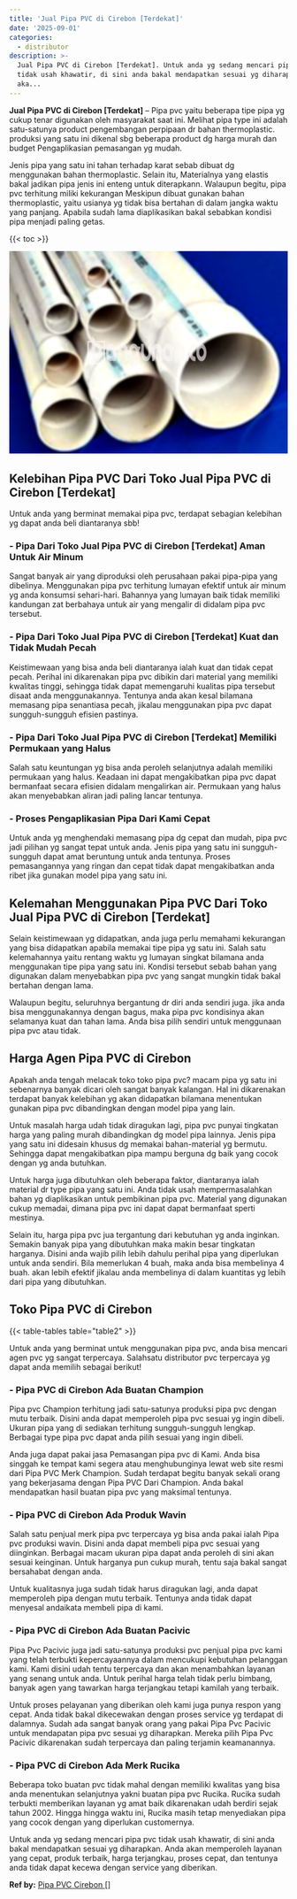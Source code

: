 ```yaml
---
title: 'Jual Pipa PVC di Cirebon [Terdekat]'
date: '2025-09-01'
categories:
  - distributor
description: >-
  Jual Pipa PVC di Cirebon [Terdekat]. Untuk anda yg sedang mencari pipa pvc
  tidak usah khawatir, di sini anda bakal mendapatkan sesuai yg diharapkan. Anda
  aka...
---
```


**Jual Pipa PVC di Cirebon \[Terdekat\]** – Pipa pvc yaitu beberapa tipe pipa yg cukup tenar digunakan oleh masyarakat saat ini. Melihat pipa type ini adalah satu-satunya product pengembangan perpipaan dr bahan thermoplastic. produksi yang satu ini dikenal sbg beberapa product dg harga murah dan budget Pengaplikasian pemasangan yg mudah.

Jenis pipa yang satu ini tahan terhadap karat sebab dibuat dg menggunakan bahan thermoplastic. Selain itu, Materialnya yang elastis bakal jadikan pipa jenis ini enteng untuk diterapkann. Walaupun begitu, pipa pvc terhitung miliki kekurangan Meskipun dibuat gunakan bahan thermoplastic, yaitu usianya yg tidak bisa bertahan di dalam jangka waktu yang panjang. Apabila sudah lama diaplikasikan bakal sebabkan kondisi pipa menjadi paling getas.

{{< toc >}}

![Jual Pipa PVC di Cirebon [Terdekat]](/images/jaul-pipa-pvc-13.png)

## Kelebihan Pipa PVC Dari Toko Jual Pipa PVC di Cirebon \[Terdekat\]

Untuk anda yang berminat memakai pipa pvc, terdapat sebagian kelebihan yg dapat anda beli diantaranya sbb!

### \- Pipa Dari Toko Jual Pipa PVC di Cirebon \[Terdekat\] Aman Untuk Air Minum

Sangat banyak air yang diproduksi oleh perusahaan pakai pipa-pipa yang dibelinya. Menggunakan pipa pvc terhitung lumayan efektif untuk air minum yg anda konsumsi sehari-hari. Bahannya yang lumayan baik tidak memiliki kandungan zat berbahaya untuk air yang mengalir di didalam pipa pvc tersebut.

### \- Pipa Dari Toko Jual Pipa PVC di Cirebon \[Terdekat\] Kuat dan Tidak Mudah Pecah

Keistimewaan yang bisa anda beli diantaranya ialah kuat dan tidak cepat pecah. Perihal ini dikarenakan pipa pvc dibikin dari material yang memiliki kwalitas tinggi, sehingga tidak dapat memengaruhi kualitas pipa tersebut disaat anda menggunakannya. Tentunya anda akan kesal bilamana memasang pipa senantiasa pecah, jikalau menggunakan pipa pvc dapat sungguh-sungguh efisien pastinya.

### \- Pipa Dari Toko Jual Pipa PVC di Cirebon \[Terdekat\] Memiliki Permukaan yang Halus

Salah satu keuntungan yg bisa anda peroleh selanjutnya adalah memiliki permukaan yang halus. Keadaan ini dapat mengakibatkan pipa pvc dapat bermanfaat secara efisien didalam mengalirkan air. Permukaan yang halus akan menyebabkan aliran jadi paling lancar tentunya.

### \- Proses Pengaplikasian Pipa Dari Kami Cepat

Untuk anda yg menghendaki memasang pipa dg cepat dan mudah, pipa pvc jadi pilihan yg sangat tepat untuk anda. Jenis pipa yang satu ini sungguh-sungguh dapat amat beruntung untuk anda tentunya. Proses pemasangannya yang ringan dan cepat tidak dapat mengakibatkan anda ribet jika gunakan model pipa yang satu ini.

## Kelemahan Menggunakan Pipa PVC Dari Toko Jual Pipa PVC di Cirebon \[Terdekat\]

Selain keistimewaan yg didapatkan, anda juga perlu memahami kekurangan yang bisa didapatkan apabila memakai tipe pipa yg satu ini. Salah satu kelemahannya yaitu rentang waktu yg lumayan singkat bilamana anda menggunakan tipe pipa yang satu ini. Kondisi tersebut sebab bahan yang digunakan dalam menyebabkan pipa pvc yang sangat mungkin tidak bakal bertahan dengan lama.

Walaupun begitu, seluruhnya bergantung dr diri anda sendiri juga. jika anda bisa menggunakannya dengan bagus, maka pipa pvc kondisinya akan selamanya kuat dan tahan lama. Anda bisa pilih sendiri untuk menggunaan pipa pvc atau tidak.

## Harga Agen Pipa PVC di Cirebon

Apakah anda tengah melacak toko toko pipa pvc? macam pipa yg satu ini sebenarnya banyak dicari oleh sangat banyak kalangan. Hal ini dikarenakan terdapat banyak kelebihan yg akan didapatkan bilamana menentukan gunakan pipa pvc dibandingkan dengan model pipa yang lain.

Untuk masalah harga udah tidak diragukan lagi, pipa pvc punyai tingkatan harga yang paling murah dibandingkan dg model pipa lainnya. Jenis pipa yang satu ini didesain khusus dg memakai bahan-material yg bermutu. Sehingga dapat mengakibatkan pipa mampu berguna dg baik yang cocok dengan yg anda butuhkan.

Untuk harga juga dibutuhkan oleh beberapa faktor, diantaranya ialah material dr type pipa yang satu ini. Anda tidak usah mempermasalahkan bahan yg diaplikasikan untuk pembikinan pipa pvc. Material yang digunakan cukup memadai, dimana pipa pvc ini dapat dapat bermanfaat sperti mestinya.

Selain itu, harga pipa pvc jua tergantung dari kebutuhan yg anda inginkan. Semakin banyak pipa yang dibutuhkan maka makin besar tingkatan harganya. Disini anda wajib pilih lebih dahulu perihal pipa yang diperlukan untuk anda sendiri. Bila memerlukan 4 buah, maka anda bisa membelinya 4 buah. akan lebih efektif jikalau anda membelinya di dalam kuantitas yg lebih dari pipa yang dibutuhkan.

## Toko Pipa PVC di Cirebon

{{< table-tables table="table2" >}}

Untuk anda yang berminat untuk menggunakan pipa pvc, anda bisa mencari agen pvc yg sangat terpercaya. Salahsatu distributor pvc terpercaya yg dapat anda memilih sebagai berikut!

### \- Pipa PVC di Cirebon Ada Buatan Champion

Pipa pvc Champion terhitung jadi satu-satunya produksi pipa pvc dengan mutu terbaik. Disini anda dapat memperoleh pipa pvc sesuai yg ingin dibeli. Ukuran pipa yang di sediakan terhitung sungguh-sungguh lengkap. Berbagai type pipa pvc dapat anda pilih sesuai yang ingin dibeli.

Anda juga dapat pakai jasa Pemasangan pipa pvc di Kami. Anda bisa singgah ke tempat kami segera atau menghubunginya lewat web site resmi dari Pipa PVC Merk Champion. Sudah terdapat begitu banyak sekali orang yang bekerjasama dengan Pipa PVC Dari Champion. Anda bakal mendapatkan hasil buatan pipa pvc yang maksimal tentunya.

### \- Pipa PVC di Cirebon Ada Produk Wavin

Salah satu penjual merk pipa pvc terpercaya yg bisa anda pakai ialah Pipa pvc produksi wavin. Disini anda dapat membeli pipa pvc sesuai yang diinginkan. Berbagai macam ukuran pipa dapat anda peroleh di sini akan sesuai keinginan. Untuk harganya pun cukup murah, tentu saja bakal sangat bersahabat dengan anda.

Untuk kualitasnya juga sudah tidak harus diragukan lagi, anda dapat memperoleh pipa dengan mutu terbaik. Tentunya anda tidak dapat menyesal andaikata membeli pipa di kami.

### \- Pipa PVC di Cirebon Ada Buatan Pacivic

Pipa Pvc Pacivic juga jadi satu-satunya produksi pvc penjual pipa pvc kami yang telah terbukti kepercayaannya dalam mencukupi kebutuhan pelanggan kami. Kami disini udah tentu terpercaya dan akan menambahkan layanan yang senang untuk anda. Untuk perihal harga telah tidak perlu bimbang, banyak agen yang tawarkan harga terjangkau tetapi kamilah yang terbaik.

Untuk proses pelayanan yang diberikan oleh kami juga punya respon yang cepat. Anda tidak bakal dikecewakan dengan proses service yg terdapat di dalamnya. Sudah ada sangat banyak orang yang pakai Pipa Pvc Pacivic untuk mendapatan pipa pvc sesuai yg diharapkan. Mereka pilih Pipa Pvc Pacivic dikarenakan sudah terpercaya dan paling terjamin keamanannya.

### \- Pipa PVC di Cirebon Ada Merk Rucika

Beberapa toko buatan pvc tidak mahal dengan memiliki kwalitas yang bisa anda menentukan selanjutnya yakni buatan pipa pvc Rucika. Rucika sudah terbukti memberikan layanan yg amat baik dikarenakan udah berdiri sejak tahun 2002. Hingga hingga waktu ini, Rucika masih tetap menyediakan pipa yang cocok dengan yang diperlukan customernya.

Untuk anda yg sedang mencari pipa pvc tidak usah khawatir, di sini anda bakal mendapatkan sesuai yg diharapkan. Anda akan memperoleh layanan yang cepat, produk terbaik, harga terjangkau, proses cepat, dan tentunya anda tidak dapat kecewa dengan service yang diberikan.

**Ref by:** [Pipa PVC Cirebon []](https://id.wikipedia.org/wiki/Pipa)
